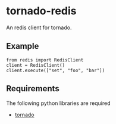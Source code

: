 tornado-redis
================================

An redis client for tornado.

Example
-------

    from redis import RedisClient
    client = RedisClient()
    client.execute(["set", "foo", "bar"])

Requirements
------------
The following python libraries are required

* [tornado](http://github.com/facebook/tornado)
